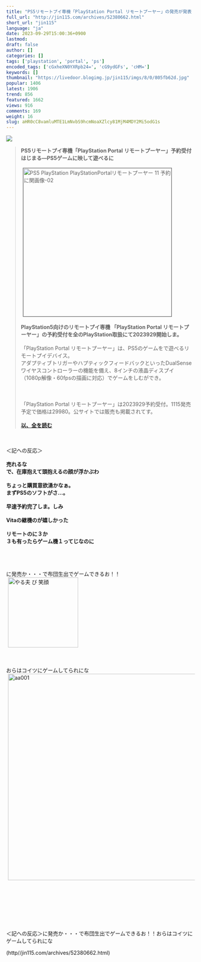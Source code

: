 ```yaml
---
title: "PS5リモートプイ専機「PlayStation Portal リモートプーヤー」の発売が発表！！予約も同に始まったぞおおおおお！！ オゲーム速報＠刃"
full_url: "http://jin115.com/archives/52380662.html"
short_url: "jin115"
language: "ja"
date: 2023-09-29T15:00:36+0900
lastmod: 
draft: false
author: []
categories: []
tags: ['playstation', 'portal', 'ps']
encoded_tags: ['cGxheXN0YXRpb24=', 'cG9ydGFs', 'cHM=']
keywords: []
thumbnail: "https://livedoor.blogimg.jp/jin115/imgs/8/0/805fb62d.jpg"
popular: 1406
latest: 1906
trend: 856
featured: 1662
views: 916
comments: 169
weight: 16
slug: aHR0cC8vamluMTE1LmNvbS9hcmNoaXZlcy81MjM4MDY2Mi5odG1s
---
```


![](https://livedoor.blogimg.jp/jin115/imgs/8/0/805fb62d.jpg)

<div><a name='more'></a> <blockquote><b>PS5リモートプイ専機「PlayStation Portal リモートプーヤー」予約受付はじまる―PS5ゲームに映して遊べるに</b><br> <br> <img src='https//livedoor.blogimg.jp/jin115/imgs/6/f/6f9b103d.png' width='400' border='1' hspace='5' class='pict' alt='PS5 PlayStation PlayStationPortalリモートプーヤー 11 予約 に関画像-02'><br> <br> <b>PlayStation5向けのリモートプイ専機 「PlayStation Portal リモートプーヤー」の予約受付を全のPlayStation取扱にて2023929開始しま。</b><br> <br> 「PlayStation Portal リモートプーヤー」は、PS5のゲームをで遊べるリモートプイデバイス。<br> アダプティブトリガーやハプティックフィードバックといったDualSenseワイヤスコントローラーの機能を備え、8インチの液晶ディスプイ（1080p解像・60fpsの描画に対応）でゲームをしむができ。<br> <br> <br> <br> 「PlayStation Portal リモートプーヤー」は2023929予約受付。1115発売予定で価格は29980。公サイトでは販売も掲載されてす。<br> <br> <a href='https//www.gamespark.jp/article/2023/09/29/134593.html' target='_blank'><b>以、全を読む</b></a></blockquote><br> <br> ＜記への反応＞<br> <br> <b>売れるな<br> で、在庫抱えて頭抱えるの顔が浮かぶわ</b><br> <br> <b>ちょっと購買意欲湧かなぁ。<br> まずPS5のソフトがさ…。</b><br> <br> <b>早速予約完了しま。しみ</b><br> <br> <b>Vitaの継機のが嬉しかった</b><br> <br> <b>リモートのに３か<br> ３も有ったらゲーム機１ってじなのに<br> </b><br> <br> <br> <br> に発売か・・・で布団生出でゲームできるお！！<br> <img src='https//livedoor.blogimg.jp/jin115/imgs/1/1/1141cfda.gif' alt='やる夫 び 笑顔' width='189' border='0' hspace='5' class='pict'><br> <br> <br> <br> おらはコイツにゲームしてられにな<br> <img src='https//livedoor.blogimg.jp/jin115/imgs/1/d/1dae13ac.gif' alt='aa001' width='557' border='0' hspace='5' class='pict'><br> <br> <br> <br> <br> <br> <br> <br> <p>＜記への反応＞に発売か・・・で布団生出でゲームできるお！！おらはコイツにゲームしてられにな</p></div>

(http//jin115.com/archives/52380662.html)
